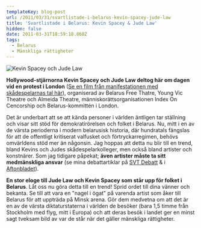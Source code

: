 ```yaml
---
templateKey: blog-post
url: /2011/03/31/svartlistade-i-belarus-kevin-spacey-jude-law
title: 'Svartlistade i Belarus: Kevin Spacey & Jude Law'
hidden: false
date: 2011-03-31T18:59:18.868Z
tags:
  - Belarus
  - Mänskliga rättigheter
---
```

![Kevin Spacey och Jude Law](/uploads/20100312-jud-6.jpg)

**Hollywood-stjärnorna Kevin Spacey och Jude Law deltog här om dagen vid en protest i London** ([Se en film från manifestationen med skådespelarnas tal här](http://www.youtube.com/watch?v=LD1ERKCWiMQ)), organiserad av Belarus Free Thatre, Young Vic Theatre och Almeida Theatre, människorättsorganisationen Index On Cencorship och Belarus-kommittén i London.

Det är underbart att se att kända personer i världen äntligen tar ställning och visar sitt stöd för demokratirörelsen och folket i Belarus. Nu, mitt i en av de värsta perioderna i modern belarusisk historia, där hundratals fängslas för att de offentligt kritiserat valfusket och förtryckarregimen, behövs omvärldens stöd mer än någonsin. Jag hoppas att detta nu blir till en trend, bland Kevins och Judes skådespelarkolleger, men också bland artister och konstnärer. Som jag tidigare påpekat; **även artister måste ta sitt medmänskliga ansvar** (se mina debattartiklar på [SVT Debatt](http://svtdebatt.se/2010/12/jag-sag-demonstranter-misshandlas-medan-robert-wells-tonsatte-diktatorns-propaganda/) & i [Aftonbladet](http://www.aftonbladet.se/debatt/article8433521.ab)).



**En stor eloge till Jude Law och Kevin Spacey som står upp för folket i Belarus**. Låt oss nu göra detta till en trend! Sprid ordet till dina vänner och bekanta. Se till att vara en "nagel i ögat" på varenda artist som åker till Belarus för att uppträda på Minsk arena. Gör dem medvetna om att det är en av de värsta diktaturstaterna i världen de besöker (bara 1,5 timme från Stockholm med flyg, mitt i Europa) och att deras besök i landet ger en minst sagt tveksam bild av var de står när det gäller mänskliga rättigheter.
